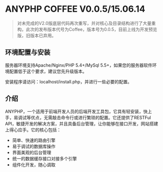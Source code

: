 # ANYPHP COFFEE V0.0.5/15.06.14
> 对未完成的V2.0版底层代码再次重写，并对核心及目录结构进行了大量重构，此次的发布版本代号为Coffee，版本号为0.0.5，目前上线为开发预览版，旧版本已弃用。

## 环境配置与安装

服务器环境支持Apache/Nginx/PHP 5.4+/MySql 5.5+，如果您的服务器软件环境配置低于这个要求，建议您先升级版本。

安装程序请访问：localhost/install.php，并进行一些必要的配置。

## 介绍

ANYPHP，一个适用于前端开发人员的后端开发工具包，它具有轻安装，快上手，易调试等优点，无需敲击命令行或进行繁琐的配置。它还提供了RESTFul API，敏捷开发的解决方案，并且具备后台管理，让你能够在接口开发，网站搭建上得心应手。它的核心包括：

* 简单、快速的路由引擎
* 易于调试的数据库操作
* 界面美观的后台管理
* 统一的数据缓存接口对接多个引擎
* 组件化开发，随心调取